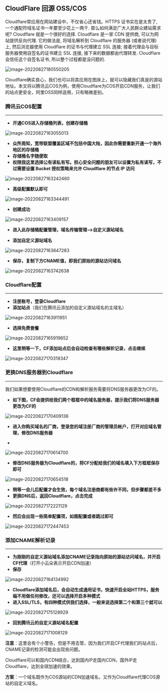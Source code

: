 ##  CloudFlare 回源 OSS/COS

Cloudflare常应用在网站建设中，不仅省心还省钱。HTTPS 证书实在是太贵了, 一个通配符域名证书一年要至少花上一两千. 那么如何满足广大人民群众建站需求呢? Cloudflare 就是一个很好的选择. Cloudflare 是一家 CDN 提供商, 可以为网站提供反向代理. 它的做法是, 将域名解析到 Cloudflare 的服务器 (或者说代理) 上, 然后浏览器使用 Cloudflare 的证书与代理建立 SSL 连接; 接着代理会与目标服务器使用自签名的证书建立 SSL 连接, 接下来的数据都由代理转发. Cloudflare 会信任这个自签名证书, 所以整个过程都是没问题的.

![image-20220827180550205](https://cdn.jsdelivr.net/gh/sxfinn/CDN/img/202212021707353.png)

Cloudflare确实良心，我们也可以将其应用在图床上，就可以隐藏我们真是的源站地址。本文将以腾讯云COS为例，使用Cloudflare为COS开启CDN服务，让我们的站点更安全，阿里OSS同样适用，只有略微差别。



### 腾讯云COS配置

---

* **开通COS进入存储桶列表，创建存储桶**

![image-20220827163055013](https://cdn.jsdelivr.net/gh/sxfinn/CDN/img/202212021517273.png)

* **众所周知，宽带联盟覆盖区域不包括中国大陆，因此你需要重新开通一个海外地区的存储桶**
* **存储桶名字随便取**
* **权限我这里选择公有读私有写。担心安全问题的朋友可以设置为私有读写，不过需要设置 Bucket 授权策略来允许 Cloudflare 的节点 IP 访问**

![image-20220827163242460](https://cdn.jsdelivr.net/gh/sxfinn/CDN/img/202212021517976.png)

* **高级配置默认即可**

![image-20220827163344491](https://cdn.jsdelivr.net/gh/sxfinn/CDN/img/202212021517893.png)

* **创建成功**

![image-20220827163409157](https://cdn.jsdelivr.net/gh/sxfinn/CDN/img/202212021517430.png)

* **进入此存储桶配置管理，域名传输管理—>自定义源站域名**

* **添加自定义源站域名**

![image-20220827163647283](https://cdn.jsdelivr.net/gh/sxfinn/CDN/img/202212021517074.png)

* **保存，复制下方CNAME值，即我们原始的源站访问域名**

![image-20220827163742638](https://cdn.jsdelivr.net/gh/sxfinn/CDN/img/202212021518966.png)



### Cloudflare配置

---

* **注册账号，登录Cloudflare**
* **添加站点**（我们在腾讯云添加的自定义源站域名的主域名）

![image-20220827163911951](https://cdn.jsdelivr.net/gh/sxfinn/CDN/img/202212021518609.png)

* **选择免费套餐**

![image-20220827165919652](https://cdn.jsdelivr.net/gh/sxfinn/CDN/img/202212021518448.png)

* **这里稍等一下，CF添加站点后会自动检查有哪些解析记录，点击继续**

![image-20220827170319347](https://cdn.jsdelivr.net/gh/sxfinn/CDN/img/202212021518684.png)



### 更换DNS服务器到Cloudflare

---

我们如果想要使用Cloudflare的CDN和解析服务需要将DNS服务器更改为CF的。



* **如下图，CF会提供给我们两个框框中的域名服务器，提示我们将DNS服务器更改为CF的**

![image-20220827170409136](https://cdn.jsdelivr.net/gh/sxfinn/CDN/img/202212021518139.png)

* **进入你购买域名的厂商，登录您的域注册厂商的管理员帐户，打开对应域名管理，修改DNS服务器**

* 

![image-20220827170614700](https://cdn.jsdelivr.net/gh/sxfinn/CDN/img/202212021518671.png)

* **修改DNS服务器为Cloudflare的，将CF分配给我们的域名填入下方框框保存即可**

![image-20220827170654518](https://cdn.jsdelivr.net/gh/sxfinn/CDN/img/202212021708082.png)



* **稍等一会儿后配置才会生效，每个域名注册商都有些许不同，但步骤都差不多**
* **更换DNS后，返回Cloudflare，点击完成**

![image-20220827172221129](https://cdn.jsdelivr.net/gh/sxfinn/CDN/img/202212021518960.png)

* **然后会出现一些简单配置项，如图配置或者跳过即可**

![image-20220827172447453](https://cdn.jsdelivr.net/gh/sxfinn/CDN/img/202212021518425.png)



### 添加CNAME解析记录

---

* **为刚刚的自定义源站域名添加CNAME记录指向原始的源站访问域名，并开启CF代理**（打开小云朵表示开启CDN加速）
* **保存**

![image-20220827164134992](https://cdn.jsdelivr.net/gh/sxfinn/CDN/img/202212021519141.png)

* **Cloudflare添加域名后，会自动生成通用证书，快速开启全站HTTPS，服务端不用做任何修改，还可以选择开启多种模式**
* **进入SSL/TLS，有四种模式供我们选择，一般来说选择第二个和第三个就可以**

![image-20220827175128929](https://cdn.jsdelivr.net/gh/sxfinn/CDN/img/202212021519572.png)

* **回到腾讯云的自定义源站域名配置**

![image-20220827171008129](https://cdn.jsdelivr.net/gh/sxfinn/CDN/img/202212021519080.png)

**注意**：这里会有个小警告，但是不用去管，因为我们开启CF代理我们的站点后，CNAME记录的检测可能会出现些问题。



Cloudflare可以和国内CDN结合，达到国内IP走国内CDN，国外IP走Cloudflare，达到全球加速的效果。



**方案**：一个域名既作为COS源站的CDN加速域名，又作为Cloudflare代理COS源站的自定义域名。

